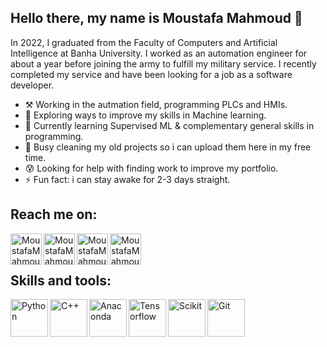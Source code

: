 ## Hello there, my name is Moustafa Mahmoud 👋
In 2022, I graduated from the Faculty of Computers and Artificial Intelligence at Banha University. I worked as an automation engineer for about a year before joining the army to fulfill my military service. I recently completed my service and have been looking for a job as a software developer.

- ⚒️ Working in the autmation field, programming PLCs and HMIs.
- 🔭 Exploring ways to improve my skills in Machine learning.
- 🌱 Currently learning Supervised ML & complementary general skills in programming.
- 🤔 Busy cleaning my old projects so i can upload them here in my free time.
- 😰 Looking for help with finding work to improve my portfolio. 
- ⚡ Fun fact: i can stay awake for 2-3 days straight.

## Reach me on:
[<img align="left" alt="MoustafaMahmoudN99 | Facebook" height="50px" src="https://github.com/MoustafaMahmoudN99/MoustafaMahmoudN99/blob/main/facebook%20httpswww.cleanpng.compng-computer-icons-facebook-logo-portable-network-grap-7140044download-png.html.png" />][facebook]

[<img align="left" alt="MoustafaMahmoudN99 | LinkedIn" height="50px" src="https://github.com/MoustafaMahmoudN99/MoustafaMahmoudN99/blob/main/httpswww.cleanpng.compng-social-media-business-cards-logo-linkedin-5959612download-png.html.png" />][linkedin]

[<img align="left" alt="MoustafaMahmoudN99 | Instagram" height="50px" src="https://github.com/MoustafaMahmoudN99/MoustafaMahmoudN99/blob/main/httpswww.cleanpng.compng-logo-ds-songwriters-fest-cinars-download-instagram-802297download-png.html.png" />][instagram]

[<img align="left" alt="MoustafaMahmoudN99 | Twitter" height="50px" src="https://github.com/MoustafaMahmoudN99/MoustafaMahmoudN99/blob/main/httpswww.cleanpng.compng-twitter-png-hd-68216download-png.html.png" />][twitter]



<br />

<br />

## Skills and tools:

[<img align="left" alt="Python" height="60px" src="https://github.com/MoustafaMahmoudN99/MoustafaMahmoudN99/blob/main/python%20httpswww.cleanpng.compng-python-logo-programmer-fierce-python-cliparts-663849download-png.html.png" />][python]
[<img align="left" alt="C++" height="60px" src="https://github.com/MoustafaMahmoudN99/MoustafaMahmoudN99/blob/main/C%2B%2B%20httpswww.cleanpng.compng-the-c-programming-language-computer-programming-pr-1247497download-png.html.png" />][cpp]
[<img align="left" alt="Anaconda" height="60px" src="https://github.com/MoustafaMahmoudN99/MoustafaMahmoudN99/blob/main/anaconda%20kisspng-anaconda-pip-installation-python-5be51c740929d8.9064992415417416840375.png" />][anaconda]
[<img align="left" alt="Tensorflow" height="60px" src="https://github.com/MoustafaMahmoudN99/MoustafaMahmoudN99/blob/main/tensorflow-icon%20kisspng-tensorflow-deep-learning-keras-machine-learning-ca-thumbtack-5ac9a963e258c2.3736393915231655399271.png" />][tensorflow]
[<img align="left" alt="Scikit" height="60px" src="https://github.com/MoustafaMahmoudN99/MoustafaMahmoudN99/blob/main/scikit%20kisspng-logo-scikit-learn-python-github-portable-network-g-go-to-image-page-5b77997b685cc0.7719358615345647314275.png" />][scikit]
[<img align="left" alt="Git" height="60px" src="https://github.com/MoustafaMahmoudN99/MoustafaMahmoudN99/blob/main/git%20kisspng-git-repository-merge-commit-computer-file-git-blamer-visual-studio-marketplace-5c522814af3fb6.1559490815488880847178.png" />][git]



[twitter]: https://twitter.com/Moustafa_MMG
[instagram]: https://www.instagram.com/moustafamahmoudn99/
[linkedin]: https://www.linkedin.com/in/moustafa-mahmoud-658453158/
[facebook]: https://www.facebook.com/Moustafa.Mahmoud.n99
[paypal]: https://paypal.me/MoustafaMahmoudn99

[python]: https://en.wikipedia.org/wiki/Python_(programming_language)
[cpp]: https://en.wikipedia.org/wiki/C%2B%2B
[anaconda]: https://en.wikipedia.org/wiki/Anaconda_(Python_distribution)
[tensorflow]: https://en.wikipedia.org/wiki/TensorFlow
[scikit]: https://en.wikipedia.org/wiki/Scikit-learn
[git]: https://en.wikipedia.org/wiki/Git

<!--
**MoustafaMahmoudN99/MoustafaMahmoudN99** is a ✨ _special_ ✨ repository because its `README.md` (this file) appears on your GitHub profile.

Here are some ideas to get you started:

- 🔭 I’m currently working on improving my skills in Machine learning specifically Supervised ML
- 🌱 I’m currently learning ...
- 👯 I’m looking to collaborate on ...
- 🤔 I’m looking for help with ...
- 💬 Ask me about ...
- 📫 How to reach me: [here](https://www.facebook.com/Moustafa.Mahmoud.n99)
- 😄 Pronouns: ...
- ⚡ Fun fact: ...
-->
